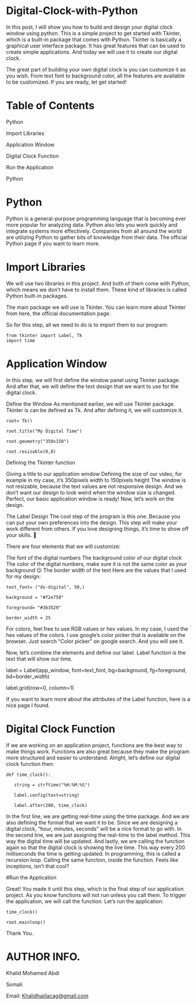 # Digital-Clock-with-Python
In this post, I will show you how to build and design your digital clock window using python. This is a simple project to get started with Tkinter, which is a built-in package that comes with Python. Tkinter is basically a graphical user interface package. It has great features that can be used to create simple applications. And today we will use it to create our digital clock.

The great part of building your own digital clock is you can customize it as you wish. From text font to background color, all the features are available to be customized. If you are ready, let get started!

# Table of Contents 
 Python
 
 Import Libraries
 
 Application Window
 
 Digital Clock Function
 
 Run the Application
 
 Python
 
# Python 
Python is a general-purpose programming language that is becoming ever more popular for analyzing data. Python also lets you work quickly and integrate systems more effectively. Companies from all around the world are utilizing Python to gather bits of knowledge from their data. The official Python page if you want to learn more.

# Import Libraries
We will use two libraries in this project. And both of them come with Python, which means we don’t have to install them. These kind of libraries is called Python built-in packages.

The main package we will use is Tkinter. You can learn more about Tkinter from here, the official documentation page.

So for this step, all we need to do is to import them to our program:

```
from tkinter import Label, Tk
import time
```
# Application Window
In this step, we will first define the window panel using Tkinter package. And after that, we will define the text design that we want to use for the digital clock.

Define the Window
As mentioned earlier, we will use Tkinter package. Tkinter is can be defined as Tk. And after defining it, we will customize it.

```
root= Tk()

root.title("My Digital Time")

root.geometry("350x150")

root.resizable(0,0)
```

Defining the Tkinter function

Giving a title to our application window
Defining the size of our video, for example in my case, it’s 350pixels width to 150pixels height
The window is not resizable, because the text values are not responsive design. And we don’t want our design to look weird when the window size is changed.
Perfect, our basic application window is ready! Now, let’s work on the design.

The Label Design
The cool step of the program is this one. Because you can put your own preferences into the design. This step will make your work different from others. If you love designing things, it’s time to show off your skills. 🙂

There are four elements that we will customize:

The font of the digital numbers
The background color of our digital clock
The color of the digital numbers, make sure it is not the same color as your background 😉
The border width of the text
Here are the values that I used for my design:
```
text_font= ("ds-digital", 50,)

background = "#f2e750"

foreground= "#363529"

border_width = 25
```
For colors, feel free to use RGB values or hex values. In my case, I used the hex values of the colors. I use google’s color picker that is available on the browser. Just search “Color picker” on google search. And you will see it.

Now, let’s combine the elements and define our label. Label function is the text that will show our time.

label = Label(app_window, font=text_font, bg=background, fg=foreground, bd=border_width)

label.grid(row=0, column=1)

If you want to learn more about the attributes of the Label function, here is a nice page I found.

# Digital Clock Function
If we are working on an application project, functions are the best way to make things work. Functions are also great because they make the program more structured and easier to understand. Alright, let’s define our digital clock function then:
```
def time_clock():

   string = strftime("%H:%M:%S")
   
   label.config(text=string)
   
   label.after(200, time_clock)
 ```  
In the first line, we are getting real-time using the time package. And we are also defining the format that we want it to be. Since we are designing a digital clock, “hour, minutes, seconds” will be a nice format to go with.
In the second line, we are just assigning the real-time to the label method. This way the digital time will be updated.
And lastly, we are calling the function again so that the digital clock is showing the live time. This way every 200 milliseconds the time is getting updated. In programming, this is called a recursion loop. Calling the same function, inside the function. Feels like inceptions, isn’t that cool?


#Run the Application

Great! You made it until this step, which is the final step of our application project. As you know functions will not run unless you call them. To trigger the application, we will call the function. Let’s run the application:
```
time_clock()

root.mainloop()
```
Thank You.

# AUTHOR INFO.
Khalid Mohamed Abdi

Somali

Email: Khalidhajilacag@gmail.com
